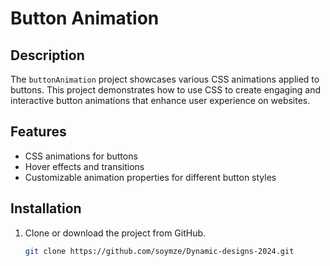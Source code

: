 
# Button Animation

## Description
The `buttonAnimation` project showcases various CSS animations applied to buttons. This project demonstrates how to use CSS to create engaging and interactive button animations that enhance user experience on websites.

## Features
- CSS animations for buttons
- Hover effects and transitions
- Customizable animation properties for different button styles

## Installation
1. Clone or download the project from GitHub.
   ```bash
   git clone https://github.com/soymze/Dynamic-designs-2024.git
